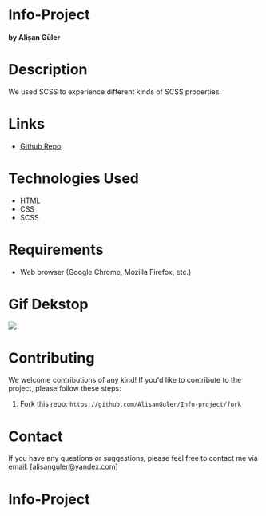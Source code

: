 # Info-Project #

#### by Alişan Güler

# Description

We used SCSS to experience different kinds of SCSS properties.

# Links

- [Github Repo](https://github.com/AlisanGuler/Info-project)

# Technologies Used

- HTML
- CSS
- SCSS
  
# Requirements

- Web browser (Google Chrome, Mozilla Firefox, etc.)


# Gif Dekstop

<img src="/img/Rec.gif" max-width="100%" height="auto" >


# Contributing

We welcome contributions of any kind! If you'd like to contribute to the project, please follow these steps:

1. Fork this repo: `https://github.com/AlisanGuler/Info-project/fork`

# Contact

If you have any questions or suggestions, please feel free to contact me via email: [alisanguler@yandex.com]
# Info-Project #

